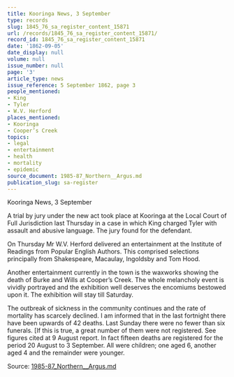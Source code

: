 ```yaml
---
title: Kooringa News, 3 September
type: records
slug: 1845_76_sa_register_content_15871
url: /records/1845_76_sa_register_content_15871/
record_id: 1845_76_sa_register_content_15871
date: '1862-09-05'
date_display: null
volume: null
issue_number: null
page: '3'
article_type: news
issue_reference: 5 September 1862, page 3
people_mentioned:
- King
- Tyler
- W.V. Herford
places_mentioned:
- Kooringa
- Cooper’s Creek
topics:
- legal
- entertainment
- health
- mortality
- epidemic
source_document: 1985-87_Northern__Argus.md
publication_slug: sa-register
---
```


Kooringa News, 3 September

A trial by jury under the new act took place at Kooringa at the Local Court of Full Jurisdiction last Thursday in a case in which King charged Tyler with assault and abusive language.  The jury found for the defendant.

On Thursday Mr W.V. Herford delivered an entertainment at the Institute of Readings from Popular English Authors.  This comprised selections principally from Shakespeare, Macaulay, Ingoldsby and Tom Hood.

Another entertainment currently in the town is the waxworks showing the death of Burke and Wills at Cooper’s Creek.  The whole melancholy event is vividly portrayed and the exhibition well deserves the encomiums bestowed upon it.  The exhibition will stay till Saturday.

The outbreak of sickness in the community continues and the rate of mortality has scarcely declined.  I am informed that in the last fortnight there have been upwards of 42 deaths.  Last Sunday there were no fewer than six funerals. [If this is true, a great number of them were not registered.  See figures cited at 9 August report.  In fact fifteen deaths are registered for the period 20 August to 3 September.  All were children; one aged 6, another aged 4 and the remainder were younger.


Source: [1985-87_Northern__Argus.md](/downloads/markdown/1985-87_Northern__Argus.md)
